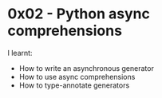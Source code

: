 # 0x02 - Python async comprehensions
I learnt:
- How to write an asynchronous generator
- How to use async comprehensions
- How to type-annotate generators
